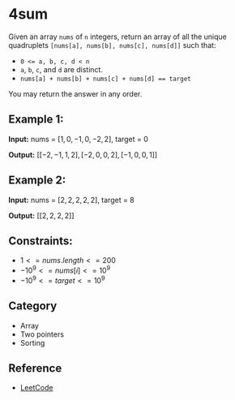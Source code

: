 # 4sum

Given an array ```nums``` of ```n``` integers, return an array of all the unique quadruplets ```[nums[a], nums[b], nums[c], nums[d]]``` such that:

- ```0 <= a, b, c, d < n```
- ```a```, ```b```, ```c```, and ```d``` are distinct.
- ```nums[a] + nums[b] + nums[c] + nums[d] == target```

You may return the answer in any order.

## Example 1:

<b>Input:</b> nums = $[1,0,-1,0,-2,2]$, target = $0$

<b>Output:</b>  $[[-2,-1,1,2],[-2,0,0,2],[-1,0,0,1]]$


## Example 2:

<b>Input:</b> nums = $[2,2,2,2,2]$, target = $8$

<b>Output:</b> $[[2,2,2,2]]$


## Constraints:

- $1 <= nums.length <= 200$
- $-10^{9} <= nums[i] <= 10^{9}$
- $-10^{9} <= target <= 10^{9}$

## Category
- Array
- Two pointers
- Sorting

## Reference
- [LeetCode](https://leetcode.com/problems/4sum/description/)